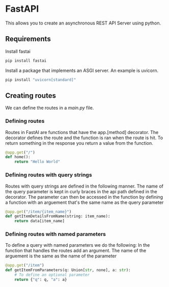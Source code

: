 # FastAPI
This allows you to create an asynchronous REST API Server using python.

## Requirements
Install fastai
```bash
pip install fastai
```
Install a package that implements an ASGI server. An example is uvicorn.
```bash
pip install "uvicorn[standard]"
```

## Creating routes 
We can define the routes in a *main.py* file. 

### Defining routes
Routes in FastAI are functions that have the app.[method] decorator. The decorator defines the route and the function is ran when the route is hit. To return something in the response you return a value from the function.
```python
@app.get("/")
def home():
    return "Hello World"
```

### Defining routes with query strings
Routes with query strings are defined in the following manner. The name of the query parameter is kept in curly braces in the api path defined in the decorator. The parameter can then be accessed in the function by defining a function with an arguement that's the same name as the query parameter
```python
@app.get("/item/{item_name}")
def getItemDetailsFromName(string: item_name):
    return data[item_name]
```

### Defining routes with named parameters
To define a query with named parameters we do the following: In the function that handles the routes add an argument. The name of the arguement is the same as the name of the parameter
```python
@app.get("/item")
def getItemFromParameters(q: Union[str, none], a: str):
    # To define an optional parameter
    return {"q": q, "a": a}
```